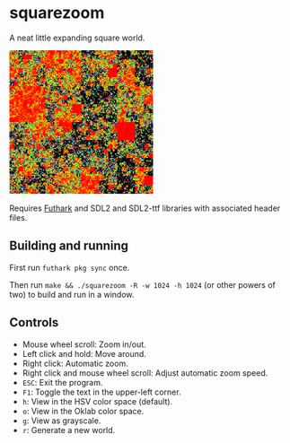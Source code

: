 # squarezoom

A neat little expanding square world.

![Screenshot](screenshot.png)

Requires [Futhark](http://futhark-lang.org) and SDL2 and SDL2-ttf
libraries with associated header files.


## Building and running

First run `futhark pkg sync` once.

Then run `make && ./squarezoom -R -w 1024 -h 1024` (or other powers of
two) to build and run in a window.

## Controls

  - Mouse wheel scroll: Zoom in/out.
  - Left click and hold: Move around.
  - Right click: Automatic zoom.
  - Right click and mouse wheel scroll: Adjust automatic zoom speed.
  - `ESC`: Exit the program.
  - `F1`: Toggle the text in the upper-left corner.
  - `h`: View in the HSV color space (default).
  - `o`: View in the Oklab color space.
  - `g`: View as grayscale.
  - `r`: Generate a new world.
